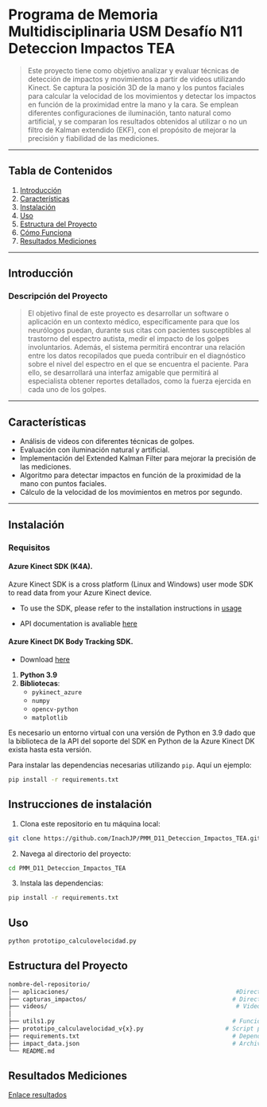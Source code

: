 # **Programa de Memoria Multidisciplinaria USM Desafío N11 Deteccion Impactos TEA**

> Este proyecto tiene como objetivo analizar y evaluar técnicas de detección de impactos y movimientos a partir de videos utilizando Kinect. Se captura la posición 3D de la mano y los puntos faciales para calcular la velocidad de los movimientos y detectar los impactos en función de la proximidad entre la mano y la cara. Se emplean diferentes configuraciones de iluminación, tanto natural como artificial, y se comparan los resultados obtenidos al utilizar o no un filtro de Kalman extendido (EKF), con el propósito de mejorar la precisión y fiabilidad de las mediciones.

---

## **Tabla de Contenidos**

1. [Introducción](#introducción)
2. [Características](#características)
3. [Instalación](#instalación)
4. [Uso](#uso)
5. [Estructura del Proyecto](#estructura_del_proyecto)
6. [Cómo Funciona](#cómo_Funciona)
7. [Resultados Mediciones](#resultados_mediciones)
---

## **Introducción**

### Descripción del Proyecto

>El objetivo final de este proyecto es desarrollar un software o aplicación en un contexto médico, específicamente para que los neurólogos puedan, durante sus citas con pacientes susceptibles al trastorno del espectro autista, medir el impacto de los golpes involuntarios. Además, el sistema permitirá encontrar una relación entre los datos recopilados que pueda contribuir en el diagnóstico sobre el nivel del espectro en el que se encuentra el paciente. Para ello, se desarrollará una interfaz amigable que permitirá al especialista obtener reportes detallados, como la fuerza ejercida en cada uno de los golpes.
---

## **Características**

- Análisis de videos con diferentes técnicas de golpes.
- Evaluación con iluminación natural y artificial.
- Implementación del Extended Kalman Filter para mejorar la precisión de las mediciones.
- Algoritmo para detectar impactos en función de la proximidad de la mano con puntos faciales.
- Cálculo de la velocidad de los movimientos en metros por segundo.

---

## **Instalación**

### Requisitos

#### **Azure Kinect SDK (K4A).**

Azure Kinect SDK is a cross platform (Linux and Windows) user mode SDK to read data from your Azure Kinect device.

  - To use the SDK, please refer to the installation instructions in [usage](https://github.com/microsoft/Azure-Kinect-Sensor-SDK/blob/develop/docs/usage.md)

  - API documentation is avaliable [here](https://microsoft.github.io/Azure-Kinect-Sensor-SDK/)

#### **Azure Kinect DK Body Tracking SDK.**

  - Download [here](https://www.microsoft.com/en-us/download/details.aspx?id=104221)


1. **Python 3.9**  
2. **Bibliotecas**:
    - `pykinect_azure`
    - `numpy`
    - `opencv-python`
    - `matplotlib`

Es necesario un entorno virtual con una versión de Python en 3.9 dado que la biblioteca de la API del soporte del SDK en Python de la Azure Kinect DK exista hasta esta versión.

Para instalar las dependencias necesarias utilizando `pip`. Aquí un ejemplo:

```bash
pip install -r requirements.txt
```

## **Instrucciones de instalación**

1. Clona este repositorio en tu máquina local:

```bash
git clone https://github.com/InachJP/PMM_D11_Deteccion_Impactos_TEA.git
```
2. Navega al directorio del proyecto:
   
```bash
cd PMM_D11_Deteccion_Impactos_TEA
```

3. Instala las dependencias:

```bash
pip install -r requirements.txt
```

## **Uso**

```bash
python prototipo_calculovelocidad.py
```

## **Estructura del Proyecto**

```bash
nombre-del-repositorio/
│── aplicaciones/                                               #Directorio con todos los modulos y programas principales (grabar, playback, utils, prototipov3, etc)
├── capturas_impactos/                                         # Directorio donde se guardan las imágenes de los impactos
├── videos/                                                     # Videos de entrada para el análisis
│
├── utils1.py                                                  # Funciones auxiliares para el procesamiento
├── prototipo_calculavelocidad_v{x}.py                       # Script principal de ejecución
├── requirements.txt                                           # Dependencias del proyecto
├── impact_data.json                                           # Archivo de resultados generados
└── README.md                       
```
## **Resultados Mediciones**
[Enlace resultados](https://usmcl-my.sharepoint.com/:f:/g/personal/jonathan_pedraza_usm_cl/Eh41hIklhihFjHqmEK4RTAcBaJb0hIz6LDjaoa4LvAC2zQ?e=3Pc2Vq)
